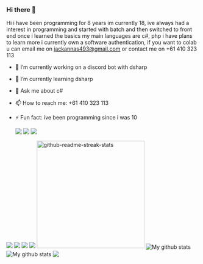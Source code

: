 ### Hi there 👋

Hi i have been programming for 8 years im currently 18, ive always had a interest in programming and started with batch and then switched to front end once i learned the basics 
my main languages are c#, php i have plans to learn more i currently own a software authentication, if you want to colab u can email me on jackannas493@gmail.com or contact me on +61 410 323 113


- 🔭 I’m currently working on a discord bot with dsharp
- 🌱 I’m currently learning dsharp
- 💬 Ask me about c# 
- 📫 How to reach me: +61 410 323 113
- ⚡ Fun fact: ive been programming since i was 10


  <img src="https://img.shields.io/badge/PHP-777BB4?style=for-the-badge&logo=php&logoColor=white" />
  <img src="https://img.shields.io/badge/C%23-239120?style=for-the-badge&logo=c-sharp&logoColor=white" />
  

    <img src="https://img.shields.io/badge/.NET-512BD4?style=for-the-badge&logo=dotnet&logoColor=white" />


<img src="https://img.shields.io/badge/Xcode-007ACC?style=flat-square&logo=Xcode&logoColor=white" />
<img src="https://img.shields.io/badge/Visual_Studio_Code-0078D4?style=for-the-badge&logo=visual%20studio%20code&logoColor=white" />

<img src="https://img.shields.io/badge/SQLite-07405E?style=for-the-badge&logo=sqlite&logoColor=white" />
  <img src="https://img.shields.io/badge/MySQL-00000F?style=for-the-badge&logo=mysql&logoColor=white" />

<img width="282" src="https://denvercoder1-github-readme-stats.vercel.app/api/pin/?username=JackAnnas&repo=Console_App&theme=react&bg_color=273849&title_color=F85D7F&icon_color=F8D866&hide_border=true&show_icons=false" alt="github-readme-streak-stats">


<img align="center" src="https://github-readme-streak-stats.herokuapp.com?user=JackAnnas&theme=vue-dark&hide_border=true&date_format=M%20j%5B%2C%20Y%5D" alt="My github stats" />

<img align="center" src="https://github-readme-stats.vercel.app/api?username=JackAnnas&show_icons=true&include_all_commits=true&theme=cobalt&hide_border=true" alt="My github stats" /> 

<img align="center" src="https://github-readme-stats.vercel.app/api/top-langs/?username=JackAnnas&layout=compact&theme=cobalt&hide_border=true" />
